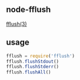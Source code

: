 ## node-fflush

[fflush(3)](http://linux.die.net/man/3/fflush)

## usage

``` javascript
fflush = require('fflush')
fflush.flushStdout()
fflush.flushStderr()
fflush.flushAll()
```

